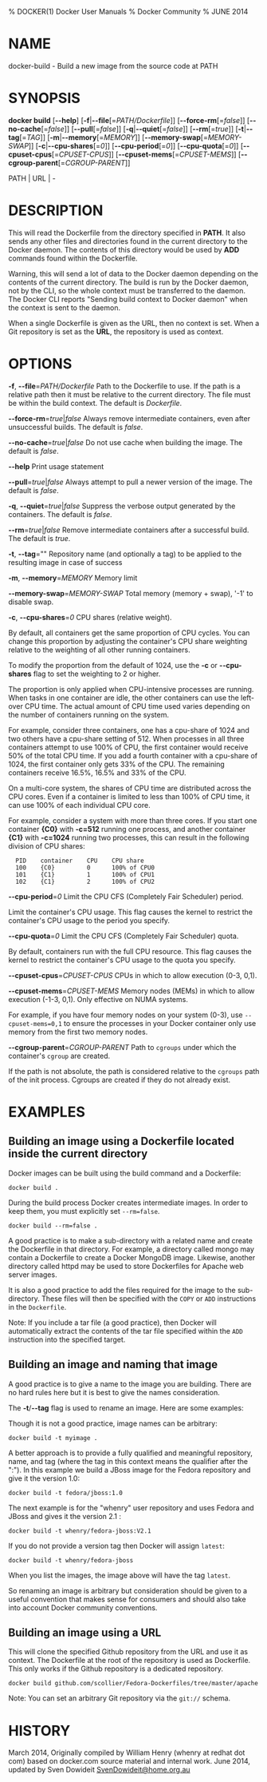 % DOCKER(1) Docker User Manuals
% Docker Community
% JUNE 2014
# NAME
docker-build - Build a new image from the source code at PATH

# SYNOPSIS
**docker build**
[**--help**]
[**-f**|**--file**[=*PATH/Dockerfile*]]
[**--force-rm**[=*false*]]
[**--no-cache**[=*false*]]
[**--pull**[=*false*]]
[**-q**|**--quiet**[=*false*]]
[**--rm**[=*true*]]
[**-t**|**--tag**[=*TAG*]]
[**-m**|**--memory**[=*MEMORY*]]
[**--memory-swap**[=*MEMORY-SWAP*]]
[**-c**|**--cpu-shares**[=*0*]]
[**--cpu-period**[=*0*]]
[**--cpu-quota**[=*0*]]
[**--cpuset-cpus**[=*CPUSET-CPUS*]]
[**--cpuset-mems**[=*CPUSET-MEMS*]]
[**--cgroup-parent**[=*CGROUP-PARENT*]]

PATH | URL | -

# DESCRIPTION
This will read the Dockerfile from the directory specified in **PATH**.
It also sends any other files and directories found in the current
directory to the Docker daemon. The contents of this directory would
be used by **ADD** commands found within the Dockerfile.

Warning, this will send a lot of data to the Docker daemon depending
on the contents of the current directory. The build is run by the Docker 
daemon, not by the CLI, so the whole context must be transferred to the daemon. 
The Docker CLI reports "Sending build context to Docker daemon" when the context is sent to 
the daemon.

When a single Dockerfile is given as the URL, then no context is set.
When a Git repository is set as the **URL**, the repository is used
as context.

# OPTIONS
**-f**, **--file**=*PATH/Dockerfile*
   Path to the Dockerfile to use. If the path is a relative path then it must be relative to the current directory. The file must be within the build context. The default is *Dockerfile*.

**--force-rm**=*true*|*false*
   Always remove intermediate containers, even after unsuccessful builds. The default is *false*.

**--no-cache**=*true*|*false*
   Do not use cache when building the image. The default is *false*.

**--help**
  Print usage statement

**--pull**=*true*|*false*
   Always attempt to pull a newer version of the image. The default is *false*.

**-q**, **--quiet**=*true*|*false*
   Suppress the verbose output generated by the containers. The default is *false*.

**--rm**=*true*|*false*
   Remove intermediate containers after a successful build. The default is *true*.

**-t**, **--tag**=""
   Repository name (and optionally a tag) to be applied to the resulting image in case of success

**-m**, **--memory**=*MEMORY*
  Memory limit

**--memory-swap**=*MEMORY-SWAP*
  Total memory (memory + swap), '-1' to disable swap.

**-c**, **--cpu-shares**=*0*
  CPU shares (relative weight).

  By default, all containers get the same proportion of CPU cycles. You can
  change this proportion by adjusting the container's CPU share weighting
  relative to the weighting of all other running containers.

  To modify the proportion from the default of 1024, use the **-c** or
  **--cpu-shares** flag to set the weighting to 2 or higher.

  The proportion is only applied when CPU-intensive processes are running.
  When tasks in one container are idle, the other containers can use the
  left-over CPU time. The actual amount of CPU time used varies depending on
  the number of containers running on the system.

  For example, consider three containers, one has a cpu-share of 1024 and
  two others have a cpu-share setting of 512. When processes in all three
  containers attempt to use 100% of CPU, the first container would receive
  50% of the total CPU time. If you add a fourth container with a cpu-share
  of 1024, the first container only gets 33% of the CPU. The remaining containers
  receive 16.5%, 16.5% and 33% of the CPU.

  On a multi-core system, the shares of CPU time are distributed across the CPU
  cores. Even if a container is limited to less than 100% of CPU time, it can
  use 100% of each individual CPU core.

  For example, consider a system with more than three cores. If you start one
  container **{C0}** with **-c=512** running one process, and another container
  **{C1}** with **-c=1024** running two processes, this can result in the following
  division of CPU shares:

      PID    container    CPU    CPU share
      100    {C0}         0      100% of CPU0
      101    {C1}         1      100% of CPU1
      102    {C1}         2      100% of CPU2

**--cpu-period**=*0*
  Limit the CPU CFS (Completely Fair Scheduler) period.

  Limit the container's CPU usage. This flag causes the kernel to restrict the
  container's CPU usage to the period you specify.

**--cpu-quota**=*0*
  Limit the CPU CFS (Completely Fair Scheduler) quota. 

  By default, containers run with the full CPU resource. This flag causes the
kernel to restrict the container's CPU usage to the quota you specify.

**--cpuset-cpus**=*CPUSET-CPUS*
  CPUs in which to allow execution (0-3, 0,1).

**--cpuset-mems**=*CPUSET-MEMS*
  Memory nodes (MEMs) in which to allow execution (-1-3, 0,1). Only effective on
  NUMA systems.

  For example, if you have four memory nodes on your system (0-3), use `--cpuset-mems=0,1`
to ensure the processes in your Docker container only use memory from the first
two memory nodes.

**--cgroup-parent**=*CGROUP-PARENT*
  Path to `cgroups` under which the container's `cgroup` are created.

  If the path is not absolute, the path is considered relative to the `cgroups` path of the init process.
Cgroups are created if they do not already exist.

# EXAMPLES

## Building an image using a Dockerfile located inside the current directory

Docker images can be built using the build command and a Dockerfile:

    docker build .

During the build process Docker creates intermediate images. In order to
keep them, you must explicitly set `--rm=false`.

    docker build --rm=false .

A good practice is to make a sub-directory with a related name and create
the Dockerfile in that directory. For example, a directory called mongo may
contain a Dockerfile to create a Docker MongoDB image. Likewise, another
directory called httpd may be used to store Dockerfiles for Apache web
server images.

It is also a good practice to add the files required for the image to the
sub-directory. These files will then be specified with the `COPY` or `ADD`
instructions in the `Dockerfile`.

Note: If you include a tar file (a good practice), then Docker will
automatically extract the contents of the tar file specified within the `ADD`
instruction into the specified target.

## Building an image and naming that image

A good practice is to give a name to the image you are building. There are
no hard rules here but it is best to give the names consideration. 

The **-t**/**--tag** flag is used to rename an image. Here are some examples:

Though it is not a good practice, image names can be arbitrary:

    docker build -t myimage .

A better approach is to provide a fully qualified and meaningful repository,
name, and tag (where the tag in this context means the qualifier after 
the ":"). In this example we build a JBoss image for the Fedora repository 
and give it the version 1.0:

    docker build -t fedora/jboss:1.0

The next example is for the "whenry" user repository and uses Fedora and
JBoss and gives it the version 2.1 :

    docker build -t whenry/fedora-jboss:V2.1

If you do not provide a version tag then Docker will assign `latest`:

    docker build -t whenry/fedora-jboss

When you list the images, the image above will have the tag `latest`.

So renaming an image is arbitrary but consideration should be given to 
a useful convention that makes sense for consumers and should also take
into account Docker community conventions.


## Building an image using a URL

This will clone the specified Github repository from the URL and use it
as context. The Dockerfile at the root of the repository is used as
Dockerfile. This only works if the Github repository is a dedicated
repository.

    docker build github.com/scollier/Fedora-Dockerfiles/tree/master/apache

Note: You can set an arbitrary Git repository via the `git://` schema.

# HISTORY
March 2014, Originally compiled by William Henry (whenry at redhat dot com)
based on docker.com source material and internal work.
June 2014, updated by Sven Dowideit <SvenDowideit@home.org.au>
